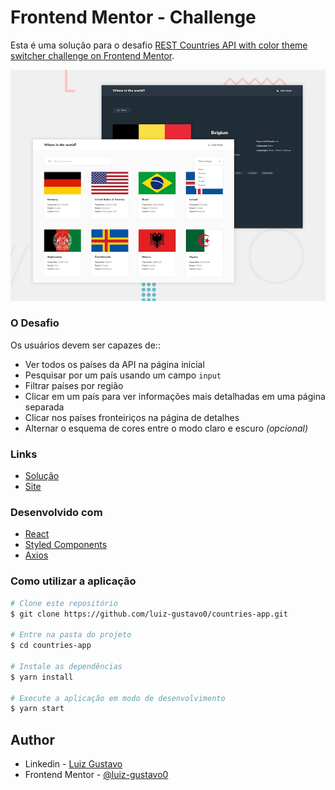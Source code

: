 # Frontend Mentor - Challenge

Esta é uma solução para o desafio [REST Countries API with color theme switcher challenge on Frontend Mentor](https://www.frontendmentor.io/challenges/rest-countries-api-with-color-theme-switcher-5cacc469fec04111f7b848ca).

![Screenshot](./src/img/desktop-preview.jpg)

### O Desafio

Os usuários devem ser capazes de::

- Ver todos os países da API na página inicial
- Pesquisar por um país usando um campo `input`
- Filtrar países por região
- Clicar em um país para ver informações mais detalhadas em uma página separada
- Clicar nos países fronteiriços na página de detalhes
- Alternar o esquema de cores entre o modo claro e escuro _(opcional)_

### Links

- [Solução](https://www.frontendmentor.io/solutions/responsive-page-built-with-react-and-styledcomponents-hLYoIY5tp)
- [Site](https://app-countriess.netlify.app/)

### Desenvolvido com

- [React](https://reactjs.org/)
- [Styled Components](https://styled-components.com/)
- [Axios](https://axios-http.com/)

### Como utilizar a aplicação

```bash
# Clone este repositório
$ git clone https://github.com/luiz-gustavo0/countries-app.git

# Entre na pasta do projeto
$ cd countries-app

# Instale as dependências
$ yarn install

# Execute a aplicação em modo de desenvolvimento
$ yarn start
```

## Author

- Linkedin - [Luiz Gustavo](https://linkedin.com/in/luiz-gustavo0)
- Frontend Mentor - [@luiz-gustavo0](https://www.frontendmentor.io/profile/luiz-gustavo0)
